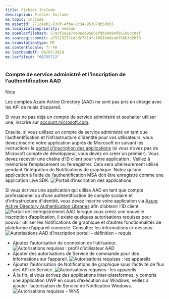 ```yaml
---
title: Fichier Include
description: Fichier Include
ms.topic: include
ms.assetid: 771ceeb1-638f-4fba-8c34-953870b5d855
ms.localizationpriority: medium
ms.openlocfilehash: 57a5f2a1e7c40ace95656f9b08994f861b8cc9af
ms.sourcegitcommit: a79123257cd2dc7214fcf691849ea6f56b3b2b70
ms.translationtype: MT
ms.contentlocale: fr-FR
ms.lasthandoff: 06/07/2019
ms.locfileid: "66755712"
---
```

### <a name="msa-and-aad-authentication-registration"></a>Compte de service administré et l’inscription de l’authentification AAD

> [!NOTE]
> Les comptes Azure Active Directory (AAD) ne sont pas pris en charge avec les API de relais d’appareil.

Si vous ne pas déjà un compte de service administré et souhaiter utiliser une, inscrire sur [account.microsoft.com](https://account.microsoft.com/account).

Ensuite, si vous utilisez un compte de service administré en tant que l’authentification et l’infrastructure d’identité pour vos utilisateurs, vous devez inscrire votre application auprès de Microsoft en suivant les instructions la [portail d’inscription des applications](https://apps.dev.microsoft.com/) (si vous n’avez pas de Microsoft compte de développeur, vous devez en créer un premier). Vous devez recevoir une chaîne d’ID client pour votre application ; Veillez à mémoriser l’emplacement ou l’enregistrer. Cela sera ultérieurement utilisé pendant l’intégration de Notifications de graphique. Notez qu’une application à l’aide de l’authentification MSA doit être enregistré comme une application Live SDK.
![Portail d’inscription des applications](../../notifications/media/msa_app_registration/app_registration_portal.png)

Si vous écrivez une application qui utilise AAD en tant que compte professionnel ou d’une authentification de compte scolaire et d’infrastructure d’identité, vous devez inscrire votre application via [Azure Active Directory Authentication Libraries](https://docs.microsoft.com/azure/active-directory/develop/active-directory-authentication-libraries) afin d’obtenir l’ID client. 
 ![Portail de l’enregistrement AAD](../../notifications/media/aad_registration_portal/aad_registration_portal.png) lorsque vous créez une nouvelle inscription d’application, il existe quelques autorisations requises pour pouvoir utiliser les Notifications de graphique et d’autres fonctionnalités de plateforme d’appareil connecté. Consultez les informations ci-dessous. 
![Autorisations AAD d’inscription portail – définition – requis](../../notifications/media/aad_registration_portal/aad_registration_portal_permissions.png)
* Ajoutez l’autorisation de connexion de l’utilisateur.
![Autorisations requises : profil d’utilisateur AAD](../../notifications/media/aad_registration_portal/permissions_1_user.png)
* Ajouter des autorisations de Service de commande pour des informations sur l’appareil.
![Autorisations requises : les appareils](../../notifications/media/aad_registration_portal/permissions_2_devices.png)
* Ajoutez l’autorisation de Notifications de graphique sous l’activité de flux des API de Service.
![Autorisations requises : les appareils](../../notifications/media/aad_registration_portal/permissions_3_graph_notifications.png)
* À la fin, si vous écrivez des applications inter-plateformes, y compris une application UWP en cours d’exécution sur Windows, veillez à ajouter l’autorisation de Service de Notification Windows.
![Autorisations requises – WNS](../../notifications/media/aad_registration_portal/permissions_4_wns_push.png)
